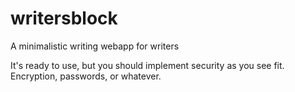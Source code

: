 # writersblock
A minimalistic writing webapp for writers

It's ready to use, but you should implement security as you see fit.
Encryption, passwords, or whatever.
